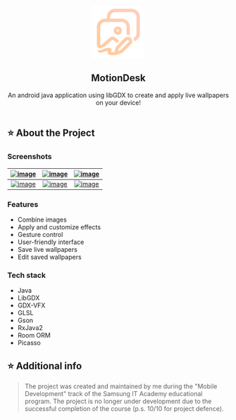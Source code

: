 <p align="center">
  <a href="https://github.com/ptrff/MotionDesk">
    <img src="app/src/main/res/drawable/ic_app.png" alt="Logo" width="120" height="120">
  </a>
</p>
<h2 align="center">MotionDesk</h2>

<p align="center">
  An android java application using libGDX to create and apply live wallpapers on your device!
  <br/>
  <br/>
</p>

## :star: About the Project  
  
### Screenshots  

|<div align="center"> <a href=""><img src="https://i.imgur.com/vxKEOqP.png" alt='image' width='800'/></a> </div>|<div align="center"> <a href=""><img src="https://i.imgur.com/xsNkj96.png" alt='image' width='800'/></a> </div>|<div align="center"> <a href=""><img src="https://i.imgur.com/09LrgG8.png" alt='image' width='800'/></a> </div> |
|--|--|--|
|<div align="center"> <a href=""><img src="https://i.imgur.com/IlEJawN.png" alt='image' width='800'/></a> </div>|<div align="center"> <a href=""><img src="https://i.imgur.com/Fkt2Vot.png" alt='image' width='800'/></a> </div>|<div align="center"> <a href=""><img src="https://i.imgur.com/9fKdpK5.png" alt='image' width='800'/></a> </div>|

### Features  
- Combine images
- Apply and customize effects
- Gesture control
- User-friendly interface
- Save live wallpapers
- Edit saved wallpapers

### Tech stack

 - Java
 - LibGDX
 - GDX-VFX
 - GLSL
 - Gson
 - RxJava2
 - Room ORM
 - Picasso


## :star: Additional info  
 
> The project was created and maintained by me during the "Mobile Development" track of the Samsung IT Academy educational program. The project is no longer under development due to the successful completion of the course (p.s. 10/10 for project defence).
